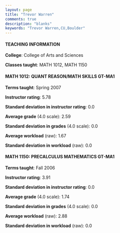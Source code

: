 ```yaml
---
layout: page
title: "Trevor Warren" 
comments: true
description: "blanks"
keywords: "Trevor Warren,CU,Boulder"
---
```

<head>
<script src="https://ajax.googleapis.com/ajax/libs/jquery/2.1.3/jquery.min.js"></script>
<script src="https://dl.dropboxusercontent.com/s/pc42nxpaw1ea4o9/highcharts.js?dl=0"></script>
<!-- <script src="../assets/js/highcharts.js"></script> -->
<style type="text/css">@font-face {
	font-family: "Bebas Neue";
	src: url(https://www.filehosting.org/file/details/544349/BebasNeue Regular.otf) format("opentype");
	}
	h1.Bebas { 
		font-family: "Bebas Neue", Verdana, Tahoma;
	}
</style>
</head>
	   
#### TEACHING INFORMATION

**College**: College of Arts and Sciences

**Classes taught**: MATH 1012, MATH 1150

#### MATH 1012: QUANT REASON/MATH SKILLS GT-MA1

**Terms taught**: Spring 2007

**Instructor rating**: 5.78

**Standard deviation in instructor rating**: 0.0

**Average grade** (4.0 scale): 2.59

**Standard deviation in grades** (4.0 scale): 0.0

**Average workload** (raw): 1.67

**Standard deviation in workload** (raw): 0.0

#### MATH 1150: PRECALCULUS MATHEMATICS GT-MA1

**Terms taught**: Fall 2006

**Instructor rating**: 3.91

**Standard deviation in instructor rating**: 0.0

**Average grade** (4.0 scale): 1.74

**Standard deviation in grades** (4.0 scale): 0.0

**Average workload** (raw): 2.88

**Standard deviation in workload** (raw): 0.0

